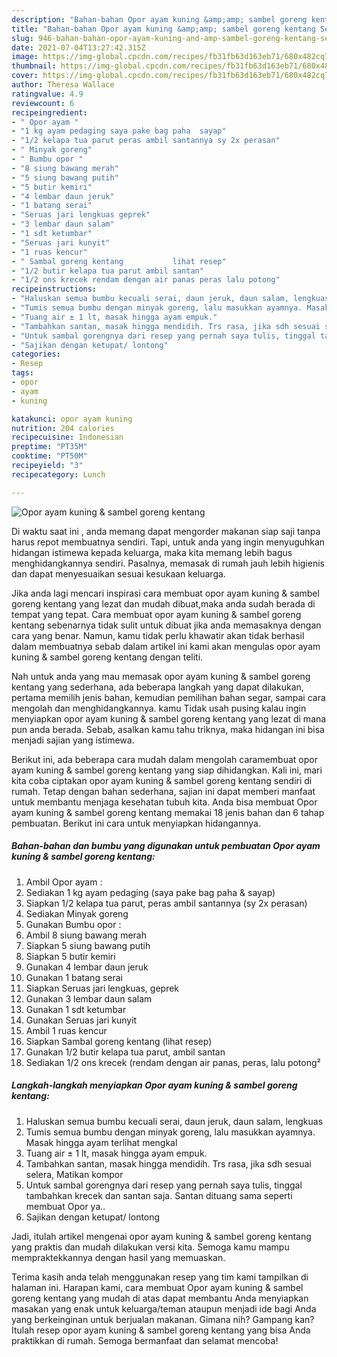 ```yaml
---
description: "Bahan-bahan Opor ayam kuning &amp;amp; sambel goreng kentang Sederhana dan Mudah Dibuat"
title: "Bahan-bahan Opor ayam kuning &amp;amp; sambel goreng kentang Sederhana dan Mudah Dibuat"
slug: 946-bahan-bahan-opor-ayam-kuning-and-amp-sambel-goreng-kentang-sederhana-dan-mudah-dibuat
date: 2021-07-04T13:27:42.315Z
image: https://img-global.cpcdn.com/recipes/fb31fb63d163eb71/680x482cq70/opor-ayam-kuning-sambel-goreng-kentang-foto-resep-utama.jpg
thumbnail: https://img-global.cpcdn.com/recipes/fb31fb63d163eb71/680x482cq70/opor-ayam-kuning-sambel-goreng-kentang-foto-resep-utama.jpg
cover: https://img-global.cpcdn.com/recipes/fb31fb63d163eb71/680x482cq70/opor-ayam-kuning-sambel-goreng-kentang-foto-resep-utama.jpg
author: Theresa Wallace
ratingvalue: 4.9
reviewcount: 6
recipeingredient:
- " Opor ayam "
- "1 kg ayam pedaging saya pake bag paha  sayap"
- "1/2 kelapa tua parut peras ambil santannya sy 2x perasan"
- " Minyak goreng"
- " Bumbu opor "
- "8 siung bawang merah"
- "5 siung bawang putih"
- "5 butir kemiri"
- "4 lembar daun jeruk"
- "1 batang serai"
- "Seruas jari lengkuas geprek"
- "3 lembar daun salam"
- "1 sdt ketumbar"
- "Seruas jari kunyit"
- "1 ruas kencur"
- " Sambal goreng kentang           lihat resep"
- "1/2 butir kelapa tua parut ambil santan"
- "1/2 ons krecek rendam dengan air panas peras lalu potong"
recipeinstructions:
- "Haluskan semua bumbu kecuali serai, daun jeruk, daun salam, lengkuas"
- "Tumis semua bumbu dengan minyak goreng, lalu masukkan ayamnya. Masak hingga ayam terlihat mengkal"
- "Tuang air ± 1 lt, masak hingga ayam empuk."
- "Tambahkan santan, masak hingga mendidih. Trs rasa, jika sdh sesuai selera, Matikan kompor"
- "Untuk sambal gorengnya dari resep yang pernah saya tulis, tinggal tambahkan krecek dan santan saja. Santan dituang sama seperti membuat Opor ya.."
- "Sajikan dengan ketupat/ lontong"
categories:
- Resep
tags:
- opor
- ayam
- kuning

katakunci: opor ayam kuning 
nutrition: 204 calories
recipecuisine: Indonesian
preptime: "PT35M"
cooktime: "PT50M"
recipeyield: "3"
recipecategory: Lunch

---
```



![Opor ayam kuning &amp; sambel goreng kentang](https://img-global.cpcdn.com/recipes/fb31fb63d163eb71/680x482cq70/opor-ayam-kuning-sambel-goreng-kentang-foto-resep-utama.jpg)

Di waktu  saat ini , anda memang dapat mengorder makanan siap saji tanpa harus repot membuatnya sendiri. Tapi, untuk anda yang ingin menyuguhkan hidangan istimewa kepada keluarga, maka kita memang lebih bagus menghidangkannya sendiri. Pasalnya, memasak di rumah jauh lebih higienis dan dapat menyesuaikan sesuai kesukaan keluarga.

Jika anda lagi mencari inspirasi cara membuat opor ayam kuning &amp; sambel goreng kentang yang lezat dan mudah dibuat,maka anda sudah berada di tempat yang tepat. Cara membuat opor ayam kuning &amp; sambel goreng kentang  sebenarnya tidak sulit untuk dibuat jika anda memasaknya dengan cara yang benar. Namun, kamu tidak perlu khawatir akan tidak berhasil dalam membuatnya 
sebab dalam artikel ini kami akan mengulas opor ayam kuning &amp; sambel goreng kentang dengan teliti.  



Nah untuk anda yang mau memasak opor ayam kuning &amp; sambel goreng kentang yang sederhana, ada beberapa langkah yang dapat dilakukan, pertama memilih jenis bahan, kemudian pemilihan bahan segar, sampai cara mengolah dan menghidangkannya. kamu Tidak usah pusing kalau ingin menyiapkan opor ayam kuning &amp; sambel goreng kentang yang lezat di mana pun anda berada. Sebab, asalkan kamu  tahu triknya, maka hidangan ini bisa menjadi sajian yang istimewa.

Berikut ini, ada beberapa cara mudah dalam mengolah caramembuat opor ayam kuning &amp; sambel goreng kentang yang siap dihidangkan. Kali ini, mari kita coba ciptakan opor ayam kuning &amp; sambel goreng kentang sendiri di rumah. Tetap dengan bahan sederhana, sajian ini dapat memberi manfaat untuk membantu menjaga kesehatan tubuh kita. Anda bisa membuat Opor ayam kuning &amp; sambel goreng kentang memakai 18 jenis bahan dan 6 tahap pembuatan. Berikut ini cara untuk menyiapkan hidangannya.

<!--inarticleads1-->

##### Bahan-bahan dan bumbu yang digunakan untuk pembuatan Opor ayam kuning &amp; sambel goreng kentang:

1. Ambil  Opor ayam :
1. Sediakan 1 kg ayam pedaging (saya pake bag paha &amp; sayap)
1. Siapkan 1/2 kelapa tua parut, peras ambil santannya (sy 2x perasan)
1. Sediakan  Minyak goreng
1. Gunakan  Bumbu opor :
1. Ambil 8 siung bawang merah
1. Siapkan 5 siung bawang putih
1. Siapkan 5 butir kemiri
1. Gunakan 4 lembar daun jeruk
1. Gunakan 1 batang serai
1. Siapkan Seruas jari lengkuas, geprek
1. Gunakan 3 lembar daun salam
1. Gunakan 1 sdt ketumbar
1. Gunakan Seruas jari kunyit
1. Ambil 1 ruas kencur
1. Siapkan  Sambal goreng kentang           (lihat resep)
1. Gunakan 1/2 butir kelapa tua parut, ambil santan
1. Sediakan 1/2 ons krecek (rendam dengan air panas, peras, lalu potong²




<!--inarticleads2-->

##### Langkah-langkah menyiapkan Opor ayam kuning &amp; sambel goreng kentang:

1. Haluskan semua bumbu kecuali serai, daun jeruk, daun salam, lengkuas
1. Tumis semua bumbu dengan minyak goreng, lalu masukkan ayamnya. Masak hingga ayam terlihat mengkal
1. Tuang air ± 1 lt, masak hingga ayam empuk.
1. Tambahkan santan, masak hingga mendidih. Trs rasa, jika sdh sesuai selera, Matikan kompor
1. Untuk sambal gorengnya dari resep yang pernah saya tulis, tinggal tambahkan krecek dan santan saja. Santan dituang sama seperti membuat Opor ya..
1. Sajikan dengan ketupat/ lontong




Jadi, itulah artikel mengenai  opor ayam kuning &amp; sambel goreng kentang  yang praktis dan mudah dilakukan versi kita. Semoga kamu mampu mempraktekkannya dengan hasil yang memuaskan. 

Terima kasih anda telah menggunakan resep yang tim kami tampilkan di halaman ini. Harapan kami, cara membuat  Opor ayam kuning &amp; sambel goreng kentang yang mudah di atas dapat membantu Anda menyiapkan masakan yang enak untuk keluarga/teman ataupun menjadi ide bagi Anda yang berkeinginan untuk berjualan makanan. Gimana nih? Gampang kan? Itulah resep opor ayam kuning &amp; sambel goreng kentang yang bisa Anda praktikkan di rumah. Semoga bermanfaat dan selamat mencoba!

